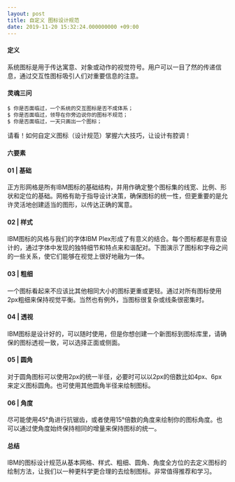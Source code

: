 ```yaml
---
layout: post
title: 自定义 图标设计规范
date: 2019-11-20 15:32:24.000000000 +09:00
---
```


#### 定义

系统图标是用于传达寓意、对象或动作的视觉符号。用户可以一目了然的传递信息，通过交互性图标吸引人们对重要信息的注意。

#### 灵魂三问

```bash
$ 你是否面临过，一个系统的交互图标是否不成体系；
$ 你是否面临过，领导在你旁边说你的图标不规范；
$ 你是否面临过，一天只画出一个图标；
```

请看！如何自定义图标（设计规范）掌握六大技巧，让设计有腔调！


#### 六要素


#### 01  |  基础

正方形网格是所有IBM图标的基础结构，并用作确定整个图标集的线宽、比例、形状和定位的基础。网格有助于指导设计决策，确保图标的统一性，但更重要的是允许灵活地创建适当的图形，以传达正确的寓意。

#### 02  |  样式

IBM图标的风格与我们的字体IBM Plex形成了有意义的结合。每个图标都是有意设计的，通过字体中发现的独特细节和特点来和谐配对。下图演示了图标和字母之间的一些关系，使它们能够在视觉上很好地融为一体。


#### 03  |  粗细

一个图标看起来不应该比其他相同大小的图标更重或更轻。通过对所有图标使用2px粗细来保持视觉平衡。当然也有例外，当图标很复杂或线条很密集时。

#### 04  |  透视

IBM图标是设计好的，可以随时使用，但是你想创建一个新图标到图标库里，请确保的图标透视一致，可以选择正面或侧面。

#### 05  |  圆角

对于圆角图标可以使用2px的统一半径，必要时可以以2px的倍数比如4px、6px来定义图标圆角。也可使用其他圆角半径来绘制图标。

#### 06  |  角度

尽可能使用45°角进行抗锯齿，或者使用15°倍数的角度来绘制你的图标角度。也可以通过使角度始终保持相同的增量来保持图标的统一。

#### 总结

IBM的图标设计规范从基本网格、样式、粗细、圆角、角度全方位的去定义图标的绘制方法，让我们以一种更科学更合理的去绘制图标。非常值得推荐和学习。
